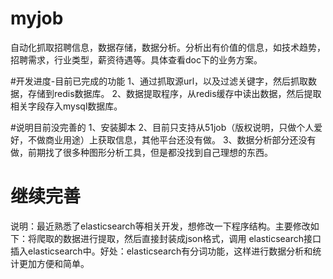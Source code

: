 ﻿# myjob
自动化抓取招聘信息，数据存储，数据分析。分析出有价值的信息，如技术趋势，招聘需求，行业类型，薪资待遇等。具体查看doc下的业务方案。

#开发进度-目前已完成的功能
1、通过抓取源url，以及过滤关键字，然后抓取数据，存储到redis数据库。
2、数据提取程序，从redis缓存中读出数据，然后提取相关字段存入mysql数据库。

#说明目前没完善的
1、安装脚本
2、目前只支持从51job（版权说明，只做个人爱好，不做商业用途）上获取信息，其他平台还没有做。
3、数据分析部分还没有做，前期找了很多种图形分析工具，但是都没找到自己理想的东西。

# 继续完善
说明：最近熟悉了elasticsearch等相关开发，想修改一下程序结构。主要修改如下：将爬取的数据进行提取，然后直接封装成json格式，调用
elasticsearch接口插入elasticsearch中。好处：elasticsearch有分词功能，这样进行数据分析和统计更加方便和简单。

